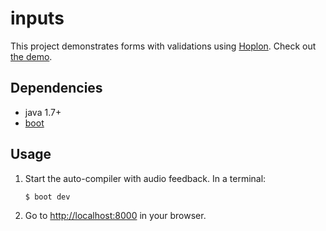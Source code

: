 # inputs

This project demonstrates forms with validations using [Hoplon][4].
Check out [the demo][3].

## Dependencies

- java 1.7+
- [boot][1]

## Usage

1. Start the auto-compiler with audio feedback. In a terminal:

    ```bash
    $ boot dev
    ```

2. Go to [http://localhost:8000][2] in your browser.

[1]: https://boot-clj.com
[2]: http://localhost:8000
[3]: https://hoplon.github.io/demos/validated-form/
[4]: https://hoplon.io
